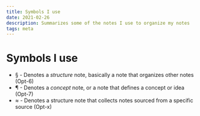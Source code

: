 ```yaml
---
title: Symbols I use
date: 2021-02-26
description: Summarizes some of the notes I use to organize my notes
tags: meta
---
```

# Symbols I use

- § - Denotes a *structure* note, basically a note that organizes other notes (Opt-6)
- ¶ - Denotes a *concept* note, or a note that defines a concept or idea (Opt-7)
- ≈ - Denotes a structure note that collects notes sourced from a specific source (Opt-x)
